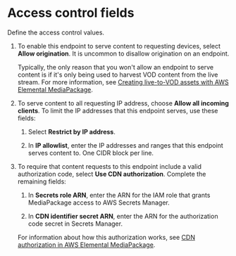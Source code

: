 # Access control fields<a name="endpoints-smooth-access-control"></a>

Define the access control values\.

1. To enable this endpoint to serve content to requesting devices, select **Allow origination**\. It is uncommon to disallow origination on an endpoint\.

   Typically, the only reason that you won't allow an endpoint to serve content is if it's only being used to harvest VOD content from the live stream\. For more information, see [Creating live\-to\-VOD assets with AWS Elemental MediaPackage](ltov.md)\.

1. To serve content to all requesting IP address, choose **Allow all incoming clients**\. To limit the IP addresses that this endpoint serves, use these fields:

   1. Select **Restrict by IP address**\.

   1. In **IP allowlist**, enter the IP addresses and ranges that this endpoint serves content to\. One CIDR block per line\.

1. To require that content requests to this endpoint include a valid authorization code, select **Use CDN authorization**\. Complete the remaining fields:

   1. In **Secrets role ARN**, enter the ARN for the IAM role that grants MediaPackage access to AWS Secrets Manager\.

   1. In **CDN identifier secret ARN**, enter the ARN for the authorization code secret in Secrets Manager\.

   For information about how this authorization works, see [CDN authorization in AWS Elemental MediaPackage](cdn-auth.md)\.